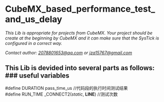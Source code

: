 # CubeMX_based_performance_test_and_us_delay

*This Lib is appropriate for projects from CubeMX. Your project should be create at the beginning by CubeMX and it can make sure that the SysTick is configured in a correct way.*

*Contact author: 2078801653@qq.com or jza15767@gmail.com*

## This Lib is devided into several parts as follows:  ### **useful variables**

#define DURATION 	pass_time_us														//代码段的执行时间测试结果  
#define RUN_TIME 	_CONNECT2(_static_, __LINE__)						//测试次数
